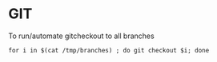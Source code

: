 # GIT
To run/automate gitcheckout to all branches 
```
for i in $(cat /tmp/branches) ; do git checkout $i; done 
```
